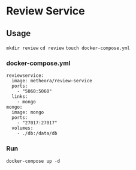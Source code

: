 # Review Service

## Usage

`mkdir review`
`cd review`
`touch docker-compose.yml`

### docker-compose.yml

```
reviewservice:
  image: metheora/review-service
  ports:
    - "5060:5060"
  links:
    - mongo
mongo:
  image: mongo
  ports:
    - "27017:27017"
  volumes:
    - ./db:/data/db
```

### Run

`docker-compose up -d`